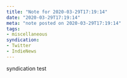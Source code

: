 ```yaml
---
title: "Note for 2020-03-29T17:19:14"
date: "2020-03-29T17:19:14"
meta: "note posted on 2020-03-29T17:19:14"
tags:
- miscellaneous
syndication: 
- Twitter
- IndieNews
---
```

syndication test
